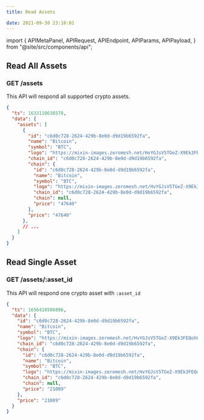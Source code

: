 ```yaml
---
title: Read Assets

date: 2021-09-30 23:18:01
---
```


import {
  APIMetaPanel,
  APIRequest,
  APIEndpoint,
  APIParams,
  APIPayload,
} from "@site/src/components/api";

## Read All Assets

### GET /assets

This API will respond all supported crypto assets.

<APIEndpoint base="https://leaf-api.pando.im/api" url="/assets" />

<APIMetaPanel />

<APIRequest
  title="Read supported assets"
  method="GET"
  isPublic
  base="https://leaf-api.pando.im/api"
  url='/assets'
/>

```json title="Response"
{
  "ts": 1633110638578,
  "data": {
    "assets": [
      {
        "id": "c6d0c728-2624-429b-8e0d-d9d19b6592fa",
        "name": "Bitcoin",
        "symbol": "BTC",
        "logo": "https://mixin-images.zeromesh.net/HvYGJsV5TGeZ-X9Ek3FEQohQZ3fE9LBEBGcOcn4c4BNHovP4fW4YB97Dg5LcXoQ1hUjMEgjbl1DPlKg1TW7kK6XP=s128",
        "chain_id": "c6d0c728-2624-429b-8e0d-d9d19b6592fa",
        "chain": {
          "id": "c6d0c728-2624-429b-8e0d-d9d19b6592fa",
          "name": "Bitcoin",
          "symbol": "BTC",
          "logo": "https://mixin-images.zeromesh.net/HvYGJsV5TGeZ-X9Ek3FEQohQZ3fE9LBEBGcOcn4c4BNHovP4fW4YB97Dg5LcXoQ1hUjMEgjbl1DPlKg1TW7kK6XP=s128",
          "chain_id": "c6d0c728-2624-429b-8e0d-d9d19b6592fa",
          "chain": null,
          "price": "47640"
        },
        "price": "47640"
      },
      // ...
    ]
  }
}
```

## Read Single Asset

### GET /assets/:asset_id

This API will respond one crypto asset with `:asset_id`

<APIEndpoint base="https://leaf-api.pando.im/api" url="/assets/:asset_id" />

<APIMetaPanel />

<APIParams
  p-asset_id="the asset id"
  p-asset_id-required="{true}"
/>

<APIRequest
  title="Read one asset"
  method="GET"
  isPublic
  base="https://leaf-api.pando.im/api"
  url='/assets/c6d0c728-2624-429b-8e0d-d9d19b6592fa'
/>

```json title="Response"
{
  "ts": 1656410506896,
  "data": {
    "id": "c6d0c728-2624-429b-8e0d-d9d19b6592fa",
    "name": "Bitcoin",
    "symbol": "BTC",
    "logo": "https://mixin-images.zeromesh.net/HvYGJsV5TGeZ-X9Ek3FEQohQZ3fE9LBEBGcOcn4c4BNHovP4fW4YB97Dg5LcXoQ1hUjMEgjbl1DPlKg1TW7kK6XP=s128",
    "chain_id": "c6d0c728-2624-429b-8e0d-d9d19b6592fa",
    "chain": {
      "id": "c6d0c728-2624-429b-8e0d-d9d19b6592fa",
      "name": "Bitcoin",
      "symbol": "BTC",
      "logo": "https://mixin-images.zeromesh.net/HvYGJsV5TGeZ-X9Ek3FEQohQZ3fE9LBEBGcOcn4c4BNHovP4fW4YB97Dg5LcXoQ1hUjMEgjbl1DPlKg1TW7kK6XP=s128",
      "chain_id": "c6d0c728-2624-429b-8e0d-d9d19b6592fa",
      "chain": null,
      "price": "21089"
    },
    "price": "21089"
  }
}
```

